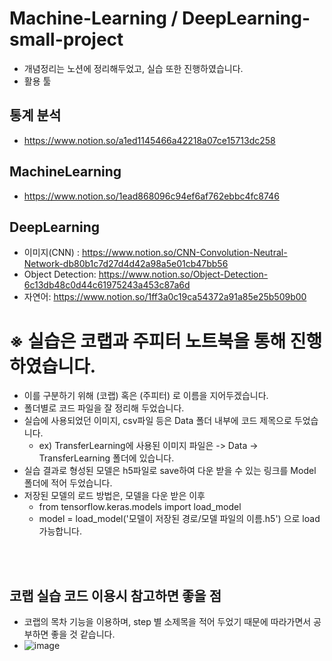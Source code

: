 # Machine-Learning / DeepLearning-small-project
- 개념정리는 노션에 정리해두었고, 실습 또한 진행하였습니다.
- 활용 툴

## 통계 분석
- https://www.notion.so/a1ed1145466a42218a07ce15713dc258

## MachineLearning
- https://www.notion.so/1ead868096c94ef6af762ebbc4fc8746

## DeepLearning
- 이미지(CNN) : https://www.notion.so/CNN-Convolution-Neutral-Network-db80b1c7d27d4d42a98a5e01cb47bb56
- Object Detection: https://www.notion.so/Object-Detection-6c13db48c0d44c61975243a453c87a6d
- 자연어: https://www.notion.so/1ff3a0c19ca54372a91a85e25b509b00

# ※ 실습은 코랩과 주피터 노트북을 통해 진행하였습니다. 
- 이를 구분하기 위해 (코랩) 혹은 (주피터) 로 이름을 지어두겠습니다.
- 폴더별로 코드 파일을 잘 정리해 두었습니다.
- 실습에 사용되었던 이미지, csv파일 등은 Data 폴더 내부에 코드 제목으로 두었습니다.
  - ex) TransferLearning에 사용된 이미지 파일은 -> Data -> TransferLearning 폴더에 있습니다.
- 실습 결과로 형성된 모델은 h5파일로 save하여 다운 받을 수 있는 링크를 Model 폴더에 적어 두었습니다.
- 저장된 모델의 로드 방법은, 모델을 다운 받은 이후
    - from tensorflow.keras.models import load_model
    - model = load_model('모델이 저장된 경로/모델 파일의 이름.h5') 으로 load 가능합니다. <br>
<br>
<br>



## 코랩 실습 코드 이용시 참고하면 좋을 점
- 코랩의 목차 기능을 이용하며, step 별 소제목을 적어 두었기 때문에 따라가면서 공부하면 좋을 것 같습니다.
- ![image](https://github.com/thumbs-js/DeepLearning-small-project/assets/127809974/a87a6b0a-a942-4f3c-b3de-f938c426b337)

